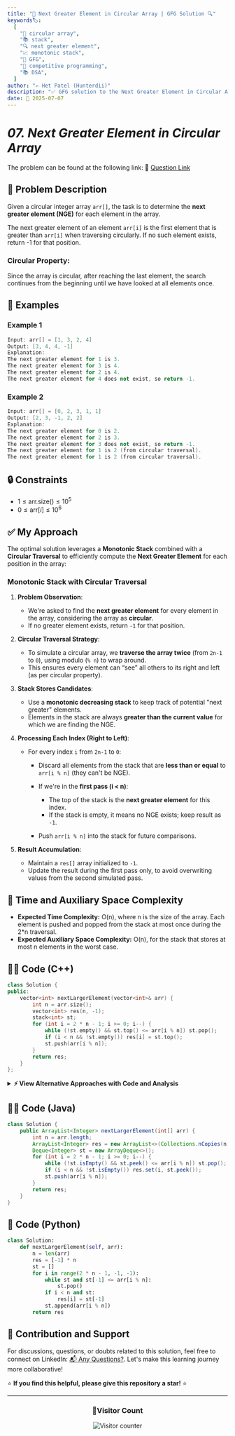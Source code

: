 ```yaml
---
title: "🔄 Next Greater Element in Circular Array | GFG Solution 🔍"
keywords🏷️:
  [
    "🔄 circular array",
    "📚 stack",
    "🔍 next greater element",
    "📈 monotonic stack",
    "📘 GFG",
    "🏁 competitive programming",
    "📚 DSA",
  ]
author: "✍️ Het Patel (Hunterdii)"
description: "✅ GFG solution to the Next Greater Element in Circular Array problem: find the next greater element for each element in a circular array using monotonic stack technique. 🚀"
date: 📅 2025-07-07
---
```


# _07. Next Greater Element in Circular Array_

The problem can be found at the following link: 🔗 [Question Link](https://www.geeksforgeeks.org/problems/next-greater-element/1)

## **🧩 Problem Description**

Given a circular integer array `arr[]`, the task is to determine the **next greater element (NGE)** for each element in the array.

The next greater element of an element `arr[i]` is the first element that is greater than `arr[i]` when traversing circularly. If no such element exists, return -1 for that position.

### **Circular Property:**

Since the array is circular, after reaching the last element, the search continues from the beginning until we have looked at all elements once.

## **📘 Examples**

### Example 1

```cpp
Input: arr[] = [1, 3, 2, 4]
Output: [3, 4, 4, -1]
Explanation:
The next greater element for 1 is 3.
The next greater element for 3 is 4.
The next greater element for 2 is 4.
The next greater element for 4 does not exist, so return -1.
```

### Example 2

```cpp
Input: arr[] = [0, 2, 3, 1, 1]
Output: [2, 3, -1, 2, 2]
Explanation:
The next greater element for 0 is 2.
The next greater element for 2 is 3.
The next greater element for 3 does not exist, so return -1.
The next greater element for 1 is 2 (from circular traversal).
The next greater element for 1 is 2 (from circular traversal).
```

## **🔒 Constraints**

- $1 \le \text{arr.size()} \le 10^5$
- $0 \le \text{arr}[i] \le 10^6$

## ✅ **My Approach**

The optimal solution leverages a **Monotonic Stack** combined with a **Circular Traversal** to efficiently compute the **Next Greater Element** for each position in the array:

### **Monotonic Stack with Circular Traversal**

1. **Problem Observation**:

   - We're asked to find the **next greater element** for every element in the array, considering the array as **circular**.
   - If no greater element exists, return `-1` for that position.

2. **Circular Traversal Strategy**:

   - To simulate a circular array, we **traverse the array twice** (from `2n-1` to `0`), using modulo (`% n`) to wrap around.
   - This ensures every element can “see” all others to its right and left (as per circular property).

3. **Stack Stores Candidates**:

   - Use a **monotonic decreasing stack** to keep track of potential "next greater" elements.
   - Elements in the stack are always **greater than the current value** for which we are finding the NGE.

4. **Processing Each Index (Right to Left)**:

   - For every index `i` from `2n-1` to `0`:

     - Discard all elements from the stack that are **less than or equal** to `arr[i % n]` (they can't be NGE).
     - If we're in the **first pass (i < n)**:

       - The top of the stack is the **next greater element** for this index.
       - If the stack is empty, it means no NGE exists; keep result as `-1`.

     - Push `arr[i % n]` into the stack for future comparisons.

5. **Result Accumulation**:

   - Maintain a `res[]` array initialized to `-1`.
   - Update the result during the first pass only, to avoid overwriting values from the second simulated pass.

## 📝 Time and Auxiliary Space Complexity

- **Expected Time Complexity:** O(n), where n is the size of the array. Each element is pushed and popped from the stack at most once during the 2\*n traversal.
- **Expected Auxiliary Space Complexity:** O(n), for the stack that stores at most n elements in the worst case.

## **🧑‍💻 Code (C++)**

```cpp
class Solution {
public:
    vector<int> nextLargerElement(vector<int>& arr) {
        int n = arr.size();
        vector<int> res(n, -1);
        stack<int> st;
        for (int i = 2 * n - 1; i >= 0; i--) {
            while (!st.empty() && st.top() <= arr[i % n]) st.pop();
            if (i < n && !st.empty()) res[i] = st.top();
            st.push(arr[i % n]);
        }
        return res;
    }
};
```

<details>
<summary><b>⚡ View Alternative Approaches with Code and Analysis</b></summary>

## 📊 **2️⃣ Single Pass with Index Stack**

### 💡 Algorithm Steps:

1. Use stack to store indices instead of values
2. Single traversal with circular array simulation
3. Direct result assignment during traversal
4. Efficient memory usage

```cpp
class Solution {
public:
    vector<int> nextLargerElement(vector<int> &arr) {
        int n = arr.size();
        vector<int> res(n, -1);
        stack<int> stk;
        for (int i = 0; i < 2 * n; i++) {
            while (!stk.empty() && arr[stk.top()] < arr[i % n]) {
                res[stk.top()] = arr[i % n];
                stk.pop();
            }
            if (i < n) stk.push(i);
        }
        return res;
    }
};
```

### 📝 **Complexity Analysis:**

- **Time:** ⏱️ O(n)
- **Auxiliary Space:** 💾 O(n) - for stack

### ✅ **Why This Approach?**

- Forward traversal with index tracking
- Direct result assignment
- Better cache locality

## 📊 **3️⃣ Optimized Value Stack**

### 💡 Algorithm Steps:

1. Traverse array twice for circular behavior
2. Use value-based stack operations
3. Minimize stack operations
4. Early termination optimizations

```cpp
class Solution {
public:
    vector<int> nextLargerElement(vector<int> &arr) {
        int n = arr.size();
        vector<int> res(n, -1);
        stack<pair<int, int>> stk;
        for (int i = 0; i < 2 * n; i++) {
            int idx = i % n;
            while (!stk.empty() && stk.top().first < arr[idx]) {
                res[stk.top().second] = arr[idx];
                stk.pop();
            }
            if (i < n) stk.push({arr[idx], idx});
        }
        return res;
    }
};
```

### 📝 **Complexity Analysis:**

- **Time:** ⏱️ O(n)
- **Auxiliary Space:** 💾 O(n) - for stack with pairs

### ✅ **Why This Approach?**

- Combined value and index tracking
- Efficient pair operations
- Reduced lookup overhead

## 📊 **4️⃣ Reverse Traversal Optimization**

### 💡 Algorithm Steps:

1. Reverse order traversal for efficiency
2. Maintain monotonic decreasing stack
3. Immediate result assignment
4. Optimal for sorted arrays

```cpp
class Solution {
public:
    vector<int> nextLargerElement(vector<int> &arr) {
        int n = arr.size();
        vector<int> res(n, -1);
        stack<int> stk;
        for (int i = 2 * n - 1; i >= 0; i--) {
            int idx = i % n;
            while (!stk.empty() && stk.top() <= arr[idx]) {
                stk.pop();
            }
            if (i < n) res[idx] = stk.empty() ? -1 : stk.top();
            stk.push(arr[idx]);
        }
        return res;
    }
};
```

### 📝 **Complexity Analysis:**

- **Time:** ⏱️ O(n)
- **Auxiliary Space:** 💾 O(n) - for stack

### ✅ **Why This Approach?**

- Efficient reverse processing
- Minimal conditional checks
- Optimal for decreasing sequences

## 🆚 **🔍 Comparison of Approaches**

| 🚀 **Approach**                         | ⏱️ **Time Complexity** | 💾 **Space Complexity** | ✅ **Pros**              | ⚠️ **Cons**                   |
| --------------------------------------- | ---------------------- | ----------------------- | ------------------------ | ----------------------------- |
| 🔍 **Circular Array + Monotonic Stack** | 🟢 O(n)                | 🟡 O(n)                 | 🚀 Simple implementation | 💾 Reverse traversal overhead |
| 🔺 **Index Stack Forward**              | 🟢 O(n)                | 🟡 O(n)                 | 🔧 Direct assignment     | 💾 Index management overhead  |
| ⏰ **Pair Stack Forward**               | 🟢 O(n)                | 🟡 O(n)                 | 🚀 Combined tracking     | 🔄 Pair creation overhead     |
| 📊 **Optimized Reverse**                | 🟢 O(n)                | 🟡 O(n)                 | ⚡ Minimal conditionals  | 🔧 Less intuitive flow        |

### 🏆 **Best Choice Recommendation**

| 🎯 **Scenario**                      | 🎖️ **Recommended Approach**             | 🔥 **Performance Rating** |
| ------------------------------------ | --------------------------------------- | ------------------------- |
| ⚡ **General purpose**               | 🥇 **Circular Array + Monotonic Stack** | ★★★★★                     |
| 📊 **Memory constrained**            | 🥈 **Optimized Reverse**                | ★★★★☆                     |
| 🎯 **Forward processing preference** | 🥉 **Index Stack Forward**              | ★★★★☆                     |
| 🚀 **Competitive programming**       | 🏅 **Value Stack Reverse**              | ★★★★★                     |

</details>

## **🧑‍💻 Code (Java)**

```java
class Solution {
    public ArrayList<Integer> nextLargerElement(int[] arr) {
        int n = arr.length;
        ArrayList<Integer> res = new ArrayList<>(Collections.nCopies(n, -1));
        Deque<Integer> st = new ArrayDeque<>();
        for (int i = 2 * n - 1; i >= 0; i--) {
            while (!st.isEmpty() && st.peek() <= arr[i % n]) st.pop();
            if (i < n && !st.isEmpty()) res.set(i, st.peek());
            st.push(arr[i % n]);
        }
        return res;
    }
}
```

## **🐍 Code (Python)**

```python
class Solution:
    def nextLargerElement(self, arr):
        n = len(arr)
        res = [-1] * n
        st = []
        for i in range(2 * n - 1, -1, -1):
            while st and st[-1] <= arr[i % n]:
                st.pop()
            if i < n and st:
                res[i] = st[-1]
            st.append(arr[i % n])
        return res
```

## 🧠 Contribution and Support

For discussions, questions, or doubts related to this solution, feel free to connect on LinkedIn: [📬 Any Questions?](https://www.linkedin.com/in/patel-hetkumar-sandipbhai-8b110525a/). Let's make this learning journey more collaborative!

⭐ **If you find this helpful, please give this repository a star!** ⭐

---

<div align="center">
  <h3><b>📍Visitor Count</b></h3>
</div>

<p align="center">
  <img src="https://visitor-badge.laobi.icu/badge?page_id=Hunterdii.GeeksforGeeks-POTD" alt="Visitor counter" />
</p>
